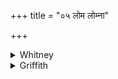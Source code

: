+++
title = "०५ लोम लोम्ना"

+++

<details><summary>Whitney</summary>

### Translation
5. Fit thou together hair with hair; fit together skin (*tvác*) with  
skin; let thy blood, bone grow; put together what is severed, O herb.

### Notes
The prolongation of the final vowel of a pāda is so anomalous that we  
can hardly help regarding *kalpayā* in **a** as wrong, perhaps imitated  
from **b**; Ppp. avoids the difficulty by reading in **a** *saṁ  
dhīyatām*. ⌊For **c**, compare vs. 4.⌋ Ppp. also has for **d** our 4  
**d**.
</details>

<details><summary>Griffith</summary>

Join thou together hair with hair, join thou together skin with skin. Let blood and bone grow strong in thee. Unite the broken part,. O Plant.
</details>
